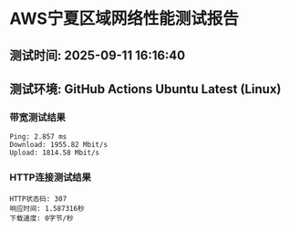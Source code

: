# AWS宁夏区域网络性能测试报告
## 测试时间: 2025-09-11 16:16:40
## 测试环境: GitHub Actions Ubuntu Latest (Linux)

### 带宽测试结果
```
Ping: 2.857 ms
Download: 1955.82 Mbit/s
Upload: 1814.58 Mbit/s
```

### HTTP连接测试结果
```
HTTP状态码: 307
响应时间: 1.587316秒
下载速度: 0字节/秒
```

